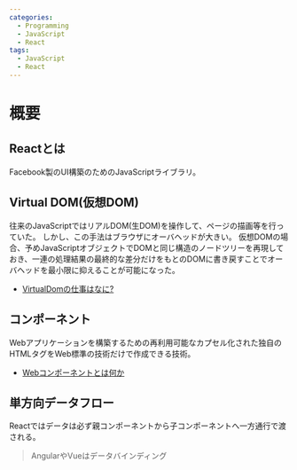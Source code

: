 ```yaml
---
categories:
  - Programming
  - JavaScript
  - React
tags:
  - JavaScript
  - React
---
```


# 概要

## Reactとは

Facebook製のUI構築のためのJavaScriptライブラリ。

## Virtual DOM(仮想DOM)

往来のJavaScriptではリアルDOM(生DOM)を操作して、ページの描画等を行っていた。
しかし、この手法はブラウザにオーバヘッドが大きい。
仮想DOMの場合、予めJavaScriptオブジェクトでDOMと同じ構造のノードツリーを再現しておき、一連の処理結果の最終的な差分だけをもとのDOMに書き戻すことでオーバヘッドを最小限に抑えることが可能になった。

- [VirtualDomの仕事はなに?](https://qiita.com/risagon/items/019942c60e9c3e6c05a5)

## コンポーネント

Webアプリケーションを構築するための再利用可能なカプセル化された独自のHTMLタグをWeb標準の技術だけで作成できる技術。

- [Webコンポーネントとは何か](https://qiita.com/jtakiguchi/items/b1315f53b3726ff11b61)

## 単方向データフロー

Reactではデータは必ず親コンポーネントから子コンポーネントへ一方通行で渡される。

> AngularやVueはデータバインディング
